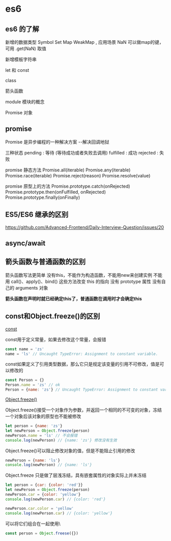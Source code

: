 # es6

## es6 的了解

新增的数据类型 Symbol Set Map WeakMap , 应用场景
NaN 可以做map的键，可用 .get(NaN) 取值

新增模板字符串

let 和 const

class

箭头函数

module 模块的概念

Promise 对象

## promise

Promise 是异步编程的一种解决方案 --解决回调地狱

三种状态 pending : 等待 (等待成功或者失败去调用) fulfilled : 成功 rejected : 失败

promise 静态方法
Promise.all(iterable)
Promise.any(iterable)
Promise.race(iterable)
Promise.reject(reason)
Promise.resolve(value)

promise 原型上的方法
Promise.prototype.catch(onRejected)
Promise.prototype.then(onFulfilled, onRejected)
Promise.prototype.finally(onFinally)

## ES5/ES6 继承的区别

https://github.com/Advanced-Frontend/Daily-Interview-Question/issues/20

## async/await

## 箭头函数与普通函数的区别

箭头函数写法更简单
没有this，不能作为构造函数，不能用new来创建实例
不能用 call()、apply()、bind() 这些方法改变 this 的指向
没有 prototype 属性
没有自己的 arguments 对象

**箭头函数在声明时就已经确定this了，普通函数在调用时才会确定this**

## const和Object.freeze()的区别

[const](https://developer.mozilla.org/zh-CN/docs/Web/JavaScript/Reference/Statements/const)

const用于定义常量，如果去修改这个常量，会报错

```js
const name = 'zs'
name = 'ls' // Uncaught TypeError: Assignment to constant variable.
```

const如果定义了引用类型数据，那么它只是规定该变量的引用不可修改，值是可以修改的

```js
const Person = {}
Person.name = 'zs' // ok
Person = {name: 'zs'} // Uncaught TypeError: Assignment to constant variable.
```

[Object.freeze()](https://developer.mozilla.org/zh-CN/docs/Web/JavaScript/Reference/Global_Objects/Object/freeze)

Object.freeze()接受一个对象作为参数，并返回一个相同的不可变的对象，冻结一个对象后该对象的原型也不能被修改
```js
let person = {name: 'zs'}
let newPerson = Object.freeze(person)
newPerson.name = 'ls' // 不会报错
console.log(newPerson) // {name: 'zs'} 修改没有生效
```

Object.freeze()可以阻止修改对象的值，但是不能阻止引用的修改

```js
newPerson = {name: 'ls'}
console.log(newPerson) // {name: 'ls'}
```

Object.freeze 只是做了层浅冻结，具有嵌套属性的对象实际上并未冻结

```js
let person = {car: {color: 'red'}}
let newPerson = Object.freeze(person)
newPerson.car = {color: 'yellow'}
console.log(newPerson.car) // {color: 'red'}

newPerson.car.color = 'yellow'
console.log(newPerson.car) // {color: 'yellow'}
```

可以将它们组合在一起使用\

```js
const person = Object.freese({})
```
